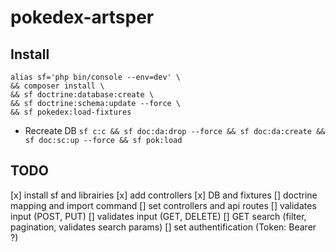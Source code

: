 # pokedex-artsper

## Install
```
alias sf='php bin/console --env=dev' \
&& composer install \
&& sf doctrine:database:create \
&& sf doctrine:schema:update --force \
&& sf pokedex:load-fixtures
```

* Recreate DB `sf c:c && sf doc:da:drop --force && sf doc:da:create && sf doc:sc:up --force && sf pok:load`


## TODO
[x] install sf and librairies
[x] add controllers 
[x] DB and fixtures
[] doctrine mapping and import command
[] set controllers and api routes
[] validates input (POST, PUT)
[] validates input (GET, DELETE)
[] GET search (filter, pagination, validates search params)
[] set authentification (Token: Bearer ?)